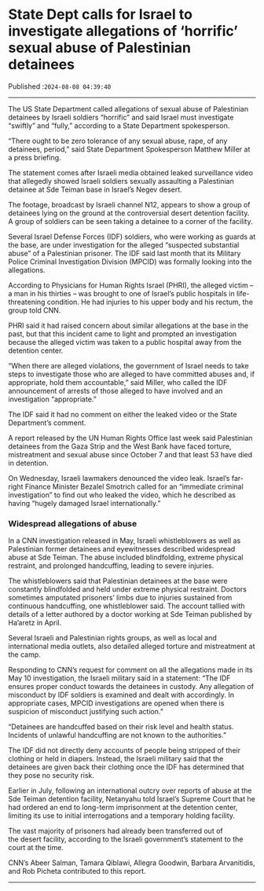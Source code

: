 # State Dept calls for Israel to investigate allegations of ‘horrific’ sexual abuse of Palestinian detainees

Published :`2024-08-08 04:39:40`

---

The US State Department called allegations of sexual abuse of Palestinian detainees by Israeli soldiers “horrific” and said Israel must investigate “swiftly” and “fully,” according to a State Department spokesperson.

“There ought to be zero tolerance of any sexual abuse, rape, of any detainees, period,” said State Department Spokesperson Matthew Miller at a press briefing.

The statement comes after Israeli media obtained leaked surveillance video that allegedly showed Israeli soldiers sexually assaulting a Palestinian detainee at Sde Teiman base in Israel’s Negev desert.

The footage, broadcast by Israeli channel N12, appears to show a group of detainees lying on the ground at the controversial desert detention facility. A group of soldiers can be seen taking a detainee to a corner of the facility.

Several Israel Defense Forces (IDF) soldiers, who were working as guards at the base, are under investigation for the alleged “suspected substantial abuse” of a Palestinian prisoner. The IDF said last month that its Military Police Criminal Investigation Division (MPCID) was formally looking into the allegations.

According to Physicians for Human Rights Israel (PHRI), the alleged victim – a man in his thirties – was brought to one of Israel’s public hospitals in life-threatening condition. He had injuries to his upper body and his rectum, the group told CNN.

PHRI said it had raised concern about similar allegations at the base in the past, but that this incident came to light and prompted an investigation because the alleged victim was taken to a public hospital away from the detention center.

“When there are alleged violations, the government of Israel needs to take steps to investigate those who are alleged to have committed abuses and, if appropriate, hold them accountable,” said Miller, who called the IDF announcement of arrests of those alleged to have involved and an investigation “appropriate.”

The IDF said it had no comment on either the leaked video or the State Department’s comment.

A report released by the UN Human Rights Office last week said Palestinian detainees from the Gaza Strip and the West Bank have faced torture, mistreatment and sexual abuse since October 7 and that least 53 have died in detention.

On Wednesday, Israeli lawmakers denounced the video leak. Israel’s far-right Finance Minister Bezalel Smotrich called for an “immediate criminal investigation” to find out who leaked the video, which he described as having “hugely damaged Israel internationally.”

### Widespread allegations of abuse

In a CNN investigation released in May, Israeli whistleblowers as well as Palestinian former detainees and eyewitnesses described widespread abuse at Sde Teiman. The abuse included blindfolding, extreme physical restraint, and prolonged handcuffing, leading to severe injuries.

The whistleblowers said that Palestinian detainees at the base were constantly blindfolded and held under extreme physical restraint. Doctors sometimes amputated prisoners’ limbs due to injuries sustained from continuous handcuffing, one whistleblower said. The account tallied with details of a letter authored by a doctor working at Sde Teiman published by Ha’aretz in April.

Several Israeli and Palestinian rights groups, as well as local and international media outlets, also detailed alleged torture and mistreatment at the camp.

Responding to CNN’s request for comment on all the allegations made in its May 10 investigation, the Israeli military said in a statement: “The IDF ensures proper conduct towards the detainees in custody. Any allegation of misconduct by IDF soldiers is examined and dealt with accordingly. In appropriate cases, MPCID investigations are opened when there is suspicion of misconduct justifying such action.”

“Detainees are handcuffed based on their risk level and health status. Incidents of unlawful handcuffing are not known to the authorities.”

The IDF did not directly deny accounts of people being stripped of their clothing or held in diapers. Instead, the Israeli military said that the detainees are given back their clothing once the IDF has determined that they pose no security risk.

Earlier in July, following an international outcry over reports of abuse at the Sde Teiman detention facility, Netanyahu told Israel’s Supreme Court that he had ordered an end to long-term imprisonment at the detention center, limiting its use to initial interrogations and a temporary holding facility.

The vast majority of prisoners had already been transferred out of the desert facility, according to the Israeli government’s statement to the court at the time.

CNN’s Abeer Salman, Tamara Qiblawi, Allegra Goodwin, Barbara Arvanitidis, and Rob Picheta contributed to this report.

---


